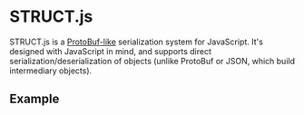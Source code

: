 # STRUCT.js

STRUCT.js is a [ProtoBuf-like](https://developers.google.com/protocol-buffers/docs/overview)
serialization system for JavaScript.
It's designed with JavaScript in mind, and supports direct serialization/deserialization
of objects (unlike ProtoBuf or JSON, which build intermediary objects).

## Example



